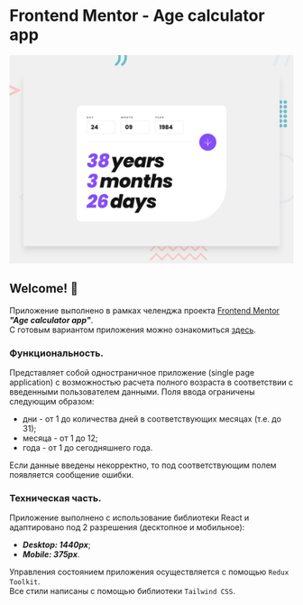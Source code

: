 # Frontend Mentor - Age calculator app

![Design preview for the Age calculator app coding challenge](./design/desktop-preview.jpg)

## Welcome! 👋

Приложение выполнено в рамках челенджа проекта [Frontend Mentor](https://www.frontendmentor.io/?ref=challenge) ***"Age calculator app"***. <br/>
С готовым вариантом приложения можно ознакомиться [здесь](https://rotckinan.github.io/age-calculator-app/).

### Функциональность.
Представляет собой одностраничное приложение (single page application) с возможностью расчета полного возраста в соответствии с введенными пользователем данными. Поля ввода ограничены следующим образом: 
- дни - от 1 до количества дней в соответствующих месяцах (т.е. до 31);
- месяца - от 1 до 12;
- года - от 1 до сегодняшнего года.

Если данные введены некорректно, то под соответствующим полем появляется сообщение ошибки.

### Техническая часть.
Приложение выполнено с использование библиотеки React и адаптировано под 2 разрешения (десктопное и мобильное):
- ***Desktop: 1440px***;
- ***Mobile: 375px***.

Управления состоянием приложения осуществляется с помощью `Redux Toolkit`. <br/>
Все стили написаны с помощью библиотеки `Tailwind CSS`. <br/>
